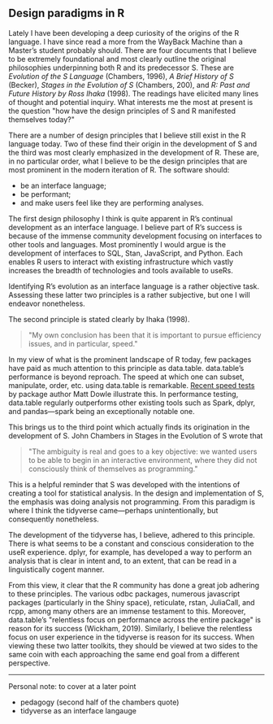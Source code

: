 ## Design paradigms in R

Lately I have been developing a deep curiosity of the origins of the R language. I have since read a more from the WayBack Machine than a Master’s student probably should. There are four documents that I believe to be extremely foundational and most clearly outline the original philosophies underpinning both R and its predecessor S. These are _Evolution of the S Language_ (Chambers, 1996), _A Brief History of S_ (Becker), _Stages in the Evolution of S_ (Chambers, 200), and _R: Past and Future History by Ross Ihaka_ (1998). The readings have elicited many lines of thought and potential inquiry. What interests me the most at present is the question "how have the design principles of S and R manifested themselves today?" 

There are a number of design principles that I believe still exist in the R language today. Two of these find their origin in the development of S and the third was most clearly emphasized in the development of R. These are, in no particular order, what I believe to be the design principles that are most prominent in the modern iteration of R. The software should:

- be an interface language;
- be performant;
- and make users feel like they are performing analyses.

The first design philosophy I think is quite apparent in R’s continual development as an interface language. I believe part of R’s success is because of the immense community development focusing on interfaces to other tools and languages. Most prominently I would argue is the development of interfaces to SQL, Stan, JavaScript, and Python. Each enables R users to interact with existing infrastructure which vastly increases the breadth of technologies and tools available to useRs. 

Identifying R’s evolution as an interface language is a rather objective task. Assessing these latter two principles is a rather subjective, but one I will endeavor nonetheless. 

The second principle is stated clearly by Ihaka (1998).

> "My own conclusion has been that it is important to pursue efficiency issues, and in particular, speed."

In my view of what is the prominent landscape of R today, few packages have paid as much attention to this principle as data.table. data.table’s performance is beyond reproach. The speed at which one can subset, manipulate, order, etc. using data.table is remarkable. [Recent speed tests](https://h2oai.github.io/db-benchmark/) by package author Matt Dowle illustrate this. In performance testing, data.table regularly outperforms other existing tools such as Spark, dplyr, and pandas—spark being an exceptionally notable one.


This brings us to the third point which actually finds its origination in the development of S. John Chambers in Stages in the Evolution of S wrote that 

> "The ambiguity is real and goes to a key objective: we wanted users to be able to begin in an interactive environment, where they did not consciously think of themselves as programming."

This is a helpful reminder that S was developed with the intentions of creating a tool for statistical analysis. In the design and implementation of S, the emphasis was doing analysis not programming. From this paradigm is where I think the tidyverse came—perhaps unintentionally, but consequently nonetheless. 

The development of the tidyverse has, I believe, adhered to this principle. There is what seems to be a constant and conscious consideration to the useR experience. dplyr, for example, has developed a way to perform an analysis that is clear in intent and, to an extent, that can be read in a linguistically cogent manner. 

From this view, it clear that the R community has done a great job adhering to these principles. The various odbc packages, numerous javascript packages (particularly in the Shiny space), reticulate, rstan, JuliaCall, and rcpp, among many others are an immense testament to this. Moreover, data.table’s "relentless focus on performance across the entire package" is reason for its success (Wickham, 2019). Similarly, I believe the relentless focus on user experience in the tidyverse is reason for its success. When viewing these two latter toolkits, they should be viewed at two sides to the same coin with each approaching the same end goal from a different perspective. 

----

Personal note:
to cover at a later point

- pedagogy (second half of the chambers quote)
- tidyverse as an interface langauge